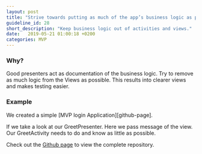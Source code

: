 ```yaml
---
layout: post
title: "Strive towards putting as much of the app’s business logic as possible in Presenters."
guideline_id: 28
short_description: "Keep business logic out of activities and views."
date:   2019-05-21 01:00:18 +0200
categories: MVP
---
```

<h3>Why?</h3>
Good presenters act as documentation of the business logic. 
Try to remove as much logic from the Views as possible. 
This results into clearer views and makes testing easier.  

<h3>Example</h3>
We created a simple [MVP login Application][github-page].

If we take a look at our GreetPresenter. 
Here we pass message of the view. 
Our GreetActivity needs to do and know as little as possible. 

<script src="https://gist.github.com/Geertdepont/7e57da2825201c7246ad8599e9fb9abd.js"></script>

Check out the [Github page][github-page] to view the complete repository.

[github-page]: https://github.com/Geertdepont/bachelor_thesis/tree/master/MVPLogin

